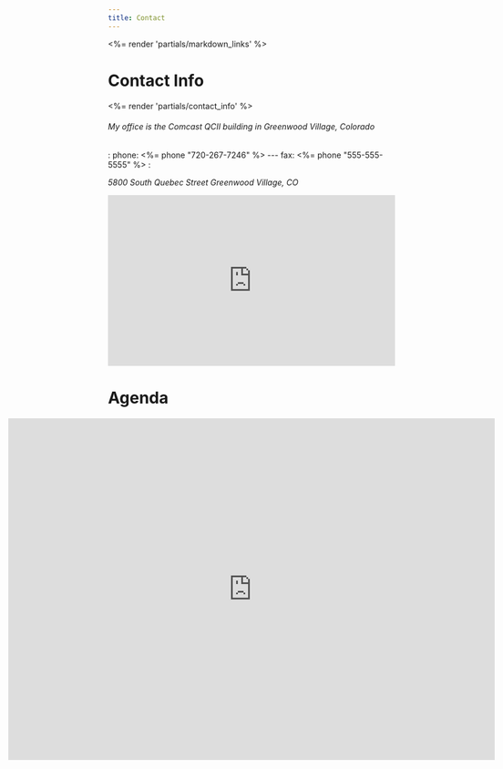 ```yaml
---
title: Contact
---
```


<%= render 'partials/markdown_links' %>

# Contact Info

<%= render 'partials/contact_info' %>


<div id="map" class="highlight">
  <h6>My office is the Comcast QCII building in Greenwood Village, Colorado</h6>
</div>

: phone: <%= phone "720-267-7246" %> --- fax: <%= phone "555-555-5555" %>
: <address>
    5800 South Quebec Street
    Greenwood Village, CO
  </address>

<iframe width="100%" height="300" frameborder="0" scrolling="no" marginheight="0" marginwidth="0" src="http://maps.google.com/maps/ms?ie=UTF8&amp;hl=en&amp;msa=0&amp;msid=102439886615292055767.0004655293500ba265f74&amp;ll=50.60898,3.140888&amp;spn=0.016341,0.042915&amp;z=14&amp;output=embed">&nbsp;</iframe>

[map]: http://maps.google.com/maps/ms?ie=UTF8&hl=en&msa=0&msid=102439886615292055767.0004655293500ba265f74&ll=50.60977,3.139129&spn=0.018124,0.016801&t=h&z=16 "How to come to RMoD or Inria"


# Agenda

<div style="margin:0 -12.5em"><iframe src="http://www.google.com/calendar/embed?showTitle=0&amp;mode=MONTH&amp;height=600&amp;wkst=2&amp;bgcolor=%23ffffff&amp;src=damien.pollet%40gmail.com&amp;color=%23A32929&amp;ctz=Europe%2FParis" style="border-width:0" width="100%" height="600" frameborder="0" scrolling="no"></iframe></div>
